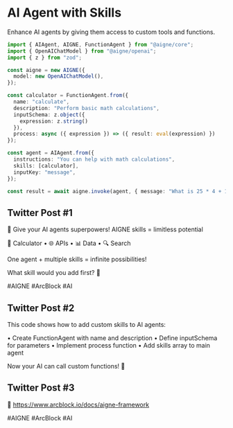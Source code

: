 # AI Agent with Skills

Enhance AI agents by giving them access to custom tools and functions.

```typescript
import { AIAgent, AIGNE, FunctionAgent } from "@aigne/core";
import { OpenAIChatModel } from "@aigne/openai";
import { z } from "zod";

const aigne = new AIGNE({
  model: new OpenAIChatModel(),
});

const calculator = FunctionAgent.from({
  name: "calculate",
  description: "Perform basic math calculations",
  inputSchema: z.object({
    expression: z.string()
  }),
  process: async ({ expression }) => ({ result: eval(expression) })
});

const agent = AIAgent.from({
  instructions: "You can help with math calculations",
  skills: [calculator],
  inputKey: "message",
});

const result = await aigne.invoke(agent, { message: "What is 25 * 4 + 10?" });

```

## Twitter Post #1

🧠 Give your AI agents superpowers! AIGNE skills = limitless potential

🔢 Calculator • 🌐 APIs • 📊 Data • 🔍 Search

One agent + multiple skills = infinite possibilities!

What skill would you add first? 🤔

#AIGNE #ArcBlock #AI

## Twitter Post #2

This code shows how to add custom skills to AI agents:

• Create FunctionAgent with name and description
• Define inputSchema for parameters
• Implement process function
• Add skills array to main agent

Now your AI can call custom functions! 🧠

## Twitter Post #3

📖 https://www.arcblock.io/docs/aigne-framework

#AIGNE #ArcBlock #AI
